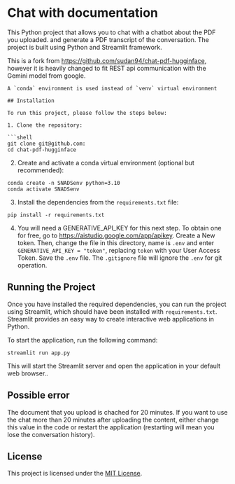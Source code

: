 # Chat with documentation

This Python project that allows you to chat with a chatbot about the PDF you uploaded. and generate a PDF transcript of the conversation. The project is built using Python and Streamlit framework.


This is a fork from https://github.com/sudan94/chat-pdf-hugginface, however it is heavily changed to fit REST api communication with the Gemini model from google. 
```
A `conda` environment is used instead of `venv` virtual environment

## Installation

To run this project, please follow the steps below:

1. Clone the repository:

```shell
git clone git@github.com:
cd chat-pdf-hugginface
```

2. Create and activate a conda virtual environment (optional but recommended):

```shell
conda create -n SNADSenv python=3.10
conda activate SNADSenv
```

3. Install the dependencies from the `requirements.txt` file:

```shell
pip install -r requirements.txt
```

4. You will need a GENERATIVE_API_KEY for this next step. To obtain one for free, go to https://aistudio.google.com/app/apikey. Create a New token. Then, change the file in this directory, name is `.env` and enter `GENERATIVE_API_KEY = "token"`,  replacing `token` with your User Access Token. Save the `.env` file. The `.gitignore` file will ignore the `.env` for git operation.

## Running the Project

Once you have installed the required dependencies, you can run the project using Streamlit, which should have been installed with `requirements.txt`. Streamlit provides an easy way to create interactive web applications in Python.

To start the application, run the following command:

```shell
streamlit run app.py
```

This will start the Streamlit server and open the application in your default web browser..  

## Possible error

The document that you upload is chached for 20 minutes. If you want to use the chat more than 20 minutes after uploading the content, either change this value in the code or restart the application (restarting will mean you lose the conversation history).

## License

This project is licensed under the [MIT License](LICENSE).

